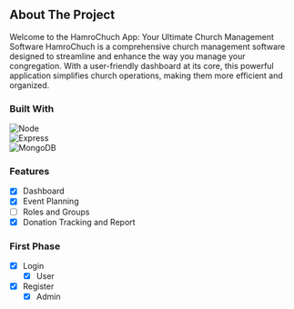 ## About The Project
Welcome to the HamroChuch App: Your Ultimate Church Management Software
HamroChuch is a comprehensive church management software designed to streamline and enhance the way you manage your congregation. With a user-friendly dashboard at its core, this powerful application simplifies church operations, making them more efficient and organized.

### Built With
 ![Node](https://img.shields.io/badge/Node.js-339933?style=for-the-badge&logo=nodedotjs&logoColor=white)  <br>
 ![Express](https://img.shields.io/badge/Express.js-000000?style=for-the-badge&logo=express&logoColor=white)  <br>
 ![MongoDB](https://img.shields.io/badge/MongoDB-4EA94B?style=for-the-badge&logo=mongodb&logoColor=white)  <br>

 
### Features
  - [x] Dashboard
  - [x] Event Planning
  - [ ] Roles and Groups
  - [x] Donation Tracking and Report

### First Phase
 - [x] Login
   - [x] User
- [x] Register
   - [x] Admin
